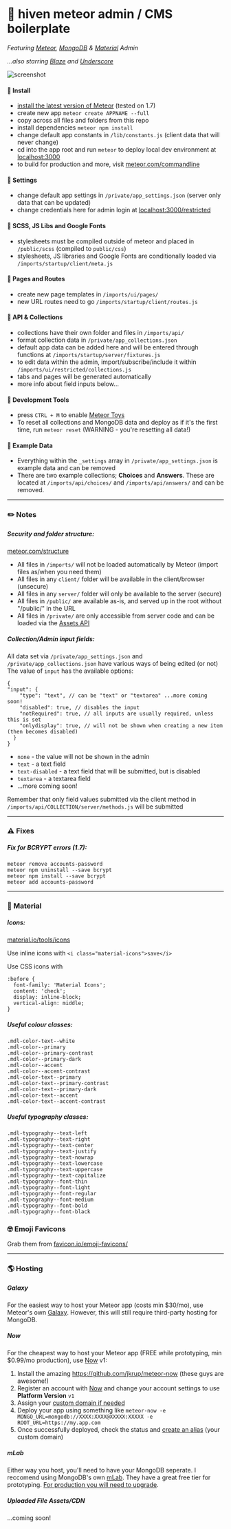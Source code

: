 # 💎 hiven meteor admin / CMS boilerplate
*Featuring [Meteor](https://www.meteor.com/), [MongoDB](https://www.mongodb.com/) & [Material](https://getmdl.io/) Admin*

*...also starring [Blaze](http://blazejs.org) and [Underscore](https://underscorejs.org/)*

![screenshot](https://user-images.githubusercontent.com/13186243/50644982-5647b200-0f6a-11e9-8fec-0a37c70ab5c9.jpg)

#### 🔹 Install
* [install the latest version of Meteor](https://www.meteor.com/install) (tested on 1.7)
* create new app `meteor create APPNAME --full`
* copy across all files and folders from this repo
* install dependencies `meteor npm install`
* change default app constants in `/lib/constants.js` (client data that will never change)
* cd into the app root and run `meteor` to deploy local dev environment at [localhost:3000](http://localhost:3000/)
* to build for production and more, visit [meteor.com/commandline](https://docs.meteor.com/commandline.html)

#### 🔹 Settings
* change default app settings in `/private/app_settings.json` (server only data that can be updated)
* change credentials here for admin login at [localhost:3000/restricted](http://localhost:3000/restricted)

#### 🔹 SCSS, JS Libs and Google Fonts
* stylesheets must be compiled outside of meteor and placed in `/public/scss` (compiled to `public/css`)
* stylesheets, JS libraries and Google Fonts are conditionally loaded via `/imports/startup/client/meta.js`

#### 🔹 Pages and Routes
* create new page templates in `/imports/ui/pages/`
* new URL routes need to go `/imports/startup/client/routes.js`

#### 🔹 API & Collections
* collections have their own folder and files in `/imports/api/`
* format collection data in `/private/app_collections.json`
* default app data can be added here and will be entered through functions at `/imports/startup/server/fixtures.js`
* to edit data within the admin, import/subscribe/include it within `/imports/ui/restricted/collections.js`
* tabs and pages will be generated automatically
* more info about field inputs below...

#### 🔹 Development Tools
* press `CTRL + M` to enable [Meteor Toys](http://meteor.toys/)
* To reset all collections and MongoDB data and deploy as if it's the first time, run `meteor reset` (WARNING - you're resetting all data!)

#### 🔹 Example Data
* Everything within the `_settings` array in `/private/app_settings.json` is example data and can be removed
* There are two example collections; **Choices** and **Answers**. These are located at `/imports/api/choices/` and `/imports/api/answers/` and can be removed.

-------------------

### ✏️ Notes

##### Security and folder structure:
[meteor.com/structure](https://guide.meteor.com/structure.html)

* All files in `/imports/` will not be loaded automatically by Meteor (import files as/when you need them)
* All files in any `client/` folder will be available in the client/browser (unsecure)
* All files in any `server/` folder will only be available to the server (secure)
* All files in `/public/` are available as-is, and served up in the root without "/public/" in the URL
* All files in `/private/` are only accessible from server code and can be loaded via the [Assets API](http://docs.meteor.com/#/full/assets_getText)

##### Collection/Admin input fields:

All data set via `/private/app_settings.json` and `/private/app_collections.json` have various ways of being edited (or not)
The value of `input` has the available options:
```
{
"input": {
    "type": "text", // can be "text" or "textarea" ...more coming soon! 
    "disabled": true, // disables the input
    "notRequired": true, // all inputs are usually required, unless this is set
    "onlydisplay": true, // will not be shown when creating a new item (then becomes disabled)
  }
}
```

* `none` - the value will not be shown in the admin
* `text` - a text field
* `text-disabled` - a text field that will be submitted, but is disabled
* `textarea` - a textarea field
* ...more coming soon!

Remember that only field values submitted via the client method in `/imports/api/COLLECTION/server/methods.js` will be submitted

-------------------

### ⚠️ Fixes

##### Fix for BCRYPT errors (1.7):
```
meteor remove accounts-password
meteor npm uninstall --save bcrypt
meteor npm install --save bcrypt
meteor add accounts-password
```

-------------------

### 🔵 Material

##### Icons:
[material.io/tools/icons](https://material.io/tools/icons/?style=baseline)

Use inline icons with `<i class="material-icons">save</i>`

Use CSS icons with
```
:before {
  font-family: 'Material Icons';
  content: 'check';
  display: inline-block;
  vertical-align: middle;
}
```

##### Useful colour classes:
```
.mdl-color-text--white
.mdl-color--primary
.mdl-color--primary-contrast
.mdl-color--primary-dark
.mdl-color--accent
.mdl-color--accent-contrast
.mdl-color-text--primary
.mdl-color-text--primary-contrast
.mdl-color-text--primary-dark
.mdl-color-text--accent
.mdl-color-text--accent-contrast
```

##### Useful typography classes:
```
.mdl-typography--text-left
.mdl-typography--text-right
.mdl-typography--text-center
.mdl-typography--text-justify
.mdl-typography--text-nowrap
.mdl-typography--text-lowercase
.mdl-typography--text-uppercase
.mdl-typography--text-capitalize
.mdl-typography--font-thin
.mdl-typography--font-light
.mdl-typography--font-regular
.mdl-typography--font-medium
.mdl-typography--font-bold
.mdl-typography--font-black
```

### 🤓 Emoji Favicons

Grab them from [favicon.io/emoji-favicons/](https://favicon.io/emoji-favicons/)

-------------------

### 🌎 Hosting

##### Galaxy
For the easiest way to host your Meteor app (costs min $30/mo), use Meteor's own [Galaxy](https://www.meteor.com/galaxy/signup). However, this will still require third-party hosting for MongoDB.

##### Now
For the cheapest way to host your Meteor app (FREE while prototyping, min $0.99/mo production), use [Now](https://zeit.co/now) v1:

1. Install the amazing https://github.com/jkrup/meteor-now (these guys are awesome!)
2. Register an account with [Now](https://zeit.co/now) and change your account settings to use **Platform Version** `v1`
3. Assign your [custom domain if needed](https://zeit.co/docs/v1/getting-started/assign-a-domain-name/#4.-using-a-custom-domain-with-a-cname)
4. Deploy your app using something like `meteor-now -e MONGO_URL=mongodb://XXXX:XXXX@XXXXX:XXXXX -e ROOT_URL=https://my.app.com`
5. Once successfully deployed, check the status and [create an alias](https://zeit.co/dashboard/deployments) (your custom domain)

##### mLab
Either way you host, you'll need to have your MongoDB seperate. I reccomend using MongoDB's own [mLab](https://mlab.com/). They have a great free tier for prototyping. [For production you will need to upgrade](https://docs.mlab.com/production-guide/).

##### Uploaded File Assets/CDN
...coming soon!
